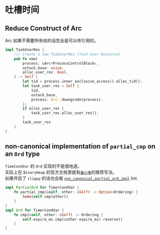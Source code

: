 # 吐槽时间

## Reduce Construct of Arc

Arc 如果不需要所有权的话完全是可以传引用的。

```rust
impl TaskUserRes {
    /// Create a new TaskUserRes (Task User Resource)
    pub fn new(
        process: &Arc<ProcessControlBlock>,
        ustack_base: usize,
        alloc_user_res: bool,
    ) -> Self {
        let tid = process.inner_exclusive_access().alloc_tid();
        let task_user_res = Self {
            tid,
            ustack_base,
            process: Arc::downgrade(process),
        };
        if alloc_user_res {
            task_user_res.alloc_user_res();
        }
        task_user_res
    }
}
```

## non-canonical implementation of `partial_cmp` on an `Ord` type 

`TimeCondVar` 的 `Ord` 实现的不是很地道。  
实际上在 `BinaryHeap` 的官方文档里就有[`最小堆`](https://doc.rust-lang.org/std/collections/struct.BinaryHeap.html#min-heap)的推荐写法。  
如果开启了 `clippy` 的话也会报 [`non_canonical_partial_ord_impl`](https://rust-lang.github.io/rust-clippy/master/index.html#non_canonical_partial_ord_impl) lint.

```rust
impl PartialOrd for TimerCondVar {
    fn partial_cmp(&self, other: &Self) -> Option<Ordering> {
        Some(self.cmp(other))
    }
}
impl Ord for TimerCondVar {
    fn cmp(&self, other: &Self) -> Ordering {
        self.expire_ms.cmp(&other.expire_ms).reverse()
    }
}
```

